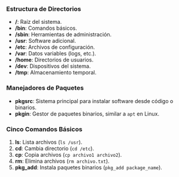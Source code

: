 ### Estructura de Directorios
- **/**: Raíz del sistema.
- **/bin**: Comandos básicos.
- **/sbin**: Herramientas de administración.
- **/usr**: Software adicional.
- **/etc**: Archivos de configuración.
- **/var**: Datos variables (logs, etc.).
- **/home**: Directorios de usuarios.
- **/dev**: Dispositivos del sistema.
- **/tmp**: Almacenamiento temporal.

### Manejadores de Paquetes
- **pkgsrc**: Sistema principal para instalar software desde código o binarios.
- **pkgin**: Gestor de paquetes binarios, similar a `apt` en Linux.

### Cinco Comandos Básicos
1. **ls**: Lista archivos (`ls /usr`).
2. **cd**: Cambia directorio (`cd /etc`).
3. **cp**: Copia archivos (`cp archivo1 archivo2`).
4. **rm**: Elimina archivos (`rm archivo.txt`).
5. **pkg_add**: Instala paquetes binarios (`pkg_add package_name`).
